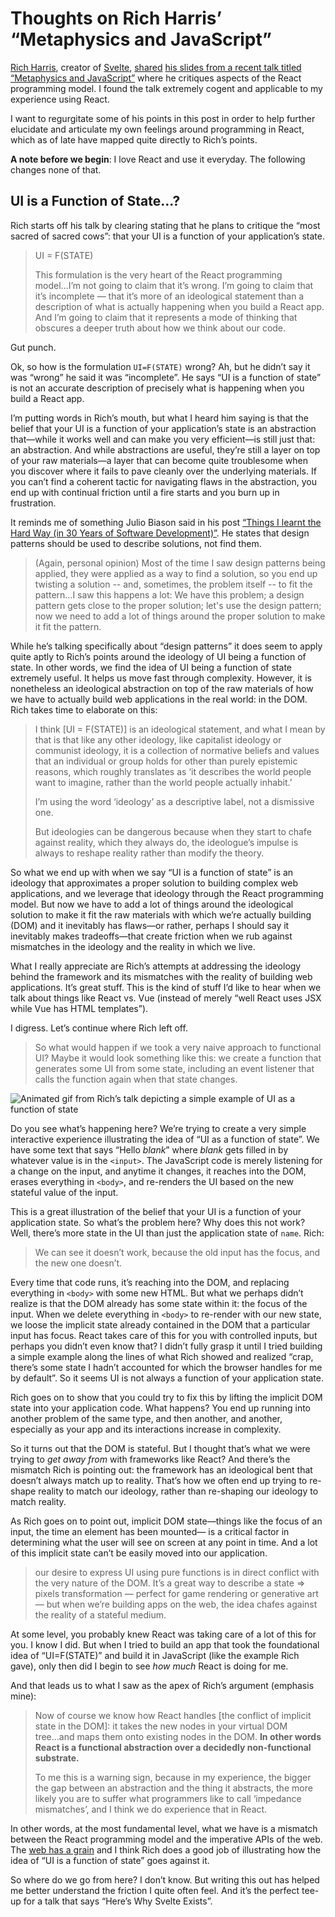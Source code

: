 # Thoughts on Rich Harris’ “Metaphysics and JavaScript”

[Rich Harris](https://twitter.com/Rich_Harris), creator of [Svelte](https://svelte.dev/), [shared](https://twitter.com/Rich_Harris/status/1168896800268464129) [his slides from a recent talk titled “Metaphysics and JavaScript”](https://docs.google.com/presentation/d/1PUvpXMBEDS45rd0wHu6tF3j_8wmGC6cOLtOw2hzU-mw) where he critiques aspects of the React programming model. I found the talk extremely cogent and applicable to my experience using React.

I want to regurgitate some of his points in this post in order to help further elucidate and articulate my own feelings around programming in React, which as of late have mapped quite directly to Rich’s points.

**A note before we begin**: I love React and use it everyday. The following changes none of that. 

## UI is a Function of State...?

Rich starts off his talk by clearing stating that he plans to critique the “most sacred of sacred cows”: that your UI is a function of your application’s state.

> UI = F(STATE)
>
> This formulation is the very heart of the React programming model...I’m not going to claim that it’s wrong. I’m going to claim that it’s incomplete — that it’s more of an ideological statement than a description of what is actually happening when you build a React app. And I’m going to claim that it represents a mode of thinking that obscures a deeper truth about how we think about our code.

Gut punch.

Ok, so how is the formulation `UI=F(STATE)` wrong? Ah, but he didn’t say it was “wrong” he said it was “incomplete”. He says “UI is a function of state” is not an accurate description of precisely what is happening when you build a React app.

I’m putting words in Rich’s mouth, but what I heard him saying is that the belief that your UI is a function of your application’s state is an  abstraction that—while it works well and can make you very efficient—is still just that: an abstraction. And while abstractions are useful, they’re still a layer on top of your raw materials—a layer that can become quite troublesome when you discover where it fails to pave cleanly over the underlying materials. If you can’t find a coherent tactic for navigating flaws in the abstraction, you end up with continual friction until a fire starts and you burn up in frustration.

It reminds me of something Julio Biason said in his post [“Things I learnt the Hard Way (in 30 Years of Software Development)”](https://blog.juliobiason.net/thoughts/things-i-learnt-the-hard-way/). He states that design patterns should be used to describe solutions, not find them. 

> (Again, personal opinion) Most of the time I saw design patterns being applied, they were applied as a way to find a solution, so you end up twisting a solution -- and, sometimes, the problem itself -- to fit the pattern...I saw this happens a lot: We have this problem; a design pattern gets close to the proper solution; let's use the design pattern; now we need to add a lot of things around the proper solution to make it fit the pattern.

While he’s talking specifically about “design patterns” it does seem to apply quite aptly to Rich’s points around the ideology of UI being a function of state. In other words, we find the idea of UI being a function of state extremely useful. It helps us move fast through complexity. However, it is nonetheless an ideological abstraction on top of the raw materials of how we have to actually build web applications in the real world: in the DOM. Rich takes time to elaborate on this:

> I think [UI = F(STATE)] is an ideological statement, and what I mean by that is that like any other ideology, like capitalist ideology or communist ideology, it is a collection of normative beliefs and values that an individual or group holds for other than purely epistemic reasons, which roughly translates as ‘it describes the world people want to imagine, rather than the world people actually inhabit.’
>
> I’m using the word ‘ideology’ as a descriptive label, not a dismissive one.
>
> But ideologies can be dangerous because when they start to chafe against reality, which they always do, the ideologue’s impulse is always to reshape reality rather than modify the theory.

So what we end up with when we say “UI is a function of state” is an ideology that approximates a proper solution to building complex web applications, and we leverage that ideology through the React programming model. But now we have to add a lot of things around the ideological solution to make it fit the raw materials with which we’re actually building (DOM) and it inevitably has flaws—or rather, perhaps I should say it inevitably makes tradeoffs—that create friction when we rub against mismatches in the ideology and the reality in which we live.

What I really appreciate are Rich’s attempts at addressing the ideology behind the framework and its mismatches with the reality of building web applications. It’s great stuff. This is the kind of stuff I’d like to hear when we talk about things like React vs. Vue (instead of merely “well React uses JSX while Vue has HTML templates”).

I digress. Let’s continue where Rich left off. 

> So what would happen if we took a very naive approach to functional UI? Maybe it would look something like this: we create a function that generates some UI from some state, including an event listener that calls the function again when that state changes.

![Animated gif from Rich’s talk depicting a simple example of UI as a function of state](https://cdn.jim-nielsen.com/blog/2019/ideology-of-react-simple.gif)

Do you see what’s happening here? We’re trying to create a very simple interactive experience illustrating the idea of “UI as a function of state”. We have some text that says “Hello _blank_” where _blank_ gets filled in by whatever value is in the `<input>`. The JavaScript code is merely listening for a change on the input, and anytime it changes, it reaches into the DOM, erases everything in `<body>`, and re-renders the UI based on the new stateful value of the input.

This is a great illustration of the belief that your UI is a function of your application state. So what’s the problem here? Why does this not work? Well, there’s more state in the UI than just the application state of `name`. Rich:

> We can see it doesn’t work, because the old input has the focus, and the new one doesn’t.

Every time that code runs, it’s reaching into the DOM, and replacing everything in `<body>` with some new HTML. But what we perhaps didn’t realize is that the DOM already has some state within it: the focus of the input. When we delete everything in `<body>` to re-render with our new state, we loose the implicit state already contained in the DOM that a particular input has focus. React takes care of this for you with controlled inputs, but perhaps you didn’t even know that? I didn’t fully grasp it until I tried building a simple example along the lines of what Rich showed and realized “crap, there’s some state I hadn’t accounted for which the browser handles for me by default”. So it seems UI is not always a function of your application state. 

Rich goes on to show that you could try to fix this by lifting the implicit DOM state into your application code. What happens? You end up running into another problem of the same type, and then another, and another, especially as your app and its interactions increase in complexity.

So it turns out that the DOM is stateful. But I thought that’s what we were trying to _get away from_ with frameworks like React? And there’s the mismatch Rich is pointing out: the framework has an ideological bent that doesn’t always match up to reality. That’s how we often end up trying to re-shape reality to match our ideology, rather than re-shaping our ideology to match reality.

As Rich goes on to point out, implicit DOM state—things like the focus of an input, the time an element has been mounted— is a critical factor in determining what the user will see on screen at any point in time. And a lot of this implicit state can’t be easily moved into our application. 

> our desire to express UI using pure functions is in direct conflict with the very nature of the DOM. It’s a great way to describe a state => pixels transformation — perfect for game rendering or generative art — but when we’re building apps on the web, the idea chafes against the reality of a stateful medium.

At some level, you probably knew React was taking care of a lot of this for you. I know I did. But when I tried to build an app that took the foundational idea of “UI=F(STATE)” and build it in JavaScript (like the example Rich gave), only then did I begin to see _how much_ React is doing for me.

And that leads us to what I saw as the apex of Rich’s argument (emphasis mine):

> Now of course we know how React handles [the conflict of implicit state in the DOM]: it takes the new nodes in your virtual DOM tree...and maps them onto existing nodes in the DOM. **In other words React is a functional abstraction over a decidedly non-functional substrate.**
>
> To me this is a warning sign, because in my experience, the bigger the gap between an abstraction and the thing it abstracts, the more likely you are to suffer what programmers like to call ‘impedance mismatches’, and I think we do experience that in React.

In other words, at the most fundamental level, what we have is a mismatch between the React programming model and the imperative APIs of the web. The [web has a grain](https://frankchimero.com/writing/the-webs-grain/) and I think Rich does a good job of illustrating how the idea of “UI is a function of state” goes against it. 

So where do we go from here? I don’t know. But writing this out has helped me better understand the friction I quite often feel. And it’s the perfect tee-up for a talk that says “Here’s Why Svelte Exists”. 
